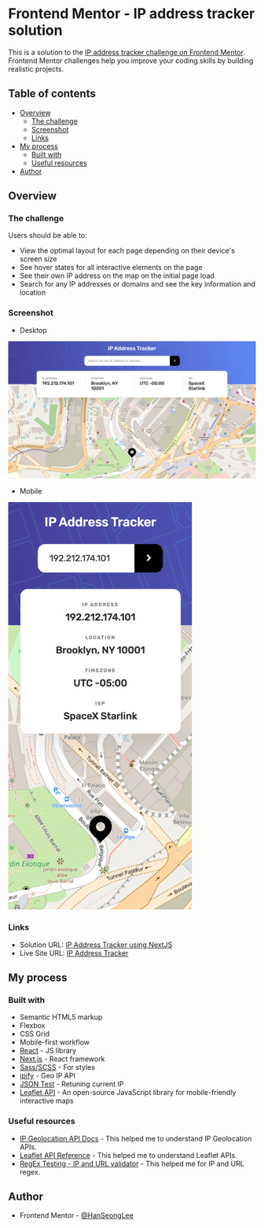 # Frontend Mentor - IP address tracker solution

This is a solution to the [IP address tracker challenge on Frontend Mentor](https://www.frontendmentor.io/challenges/ip-address-tracker-I8-0yYAH0). Frontend Mentor challenges help you improve your coding skills by building realistic projects.

## Table of contents

- [Overview](#overview)
  - [The challenge](#the-challenge)
  - [Screenshot](#screenshot)
  - [Links](#links)
- [My process](#my-process)
  - [Built with](#built-with)
  - [Useful resources](#useful-resources)
- [Author](#author)

## Overview

### The challenge

Users should be able to:

- View the optimal layout for each page depending on their device's screen size
- See hover states for all interactive elements on the page
- See their own IP address on the map on the initial page load
- Search for any IP addresses or domains and see the key information and location

### Screenshot
* Desktop

![Desktop](./screenshots/desktop.png)

* Mobile

![Mobile](./screenshots/mobile.png)

### Links

- Solution URL: [IP Address Tracker using NextJS](https://www.frontendmentor.io/solutions/ip-address-tracker-using-nextjs-Q2l3E5R4K)
- Live Site URL: [IP Address Tracker](https://ip-address-tracker-hanseonglee.vercel.app)

## My process

### Built with

- Semantic HTML5 markup
- Flexbox
- CSS Grid
- Mobile-first workflow
- [React](https://reactjs.org/) - JS library
- [Next.js](https://nextjs.org/) - React framework
- [Sass/SCSS](https://sass-lang.com/) - For styles
- [ipify](https://geo.ipify.org/) - Geo IP API
- [JSON Test](http://ip.jsontest.com/) - Retuning current IP
- [Leaflet API](https://leafletjs.com/) - An open-source JavaScript library for mobile-friendly interactive maps

### Useful resources

- [IP Geolocation API Docs](https://geo.ipify.org/docs) - This helped me to understand IP Geolocation APIs.
- [Leaflet API Reference](https://leafletjs.com/reference.html) - This helped me to understand Leaflet APIs.
- [RegEx Testing - IP and URL validator](https://www.regextester.com/99895) - This helped me for IP and URL regex.

## Author

- Frontend Mentor - [@HanSeongLee](https://www.frontendmentor.io/profile/HanSeongLee)
